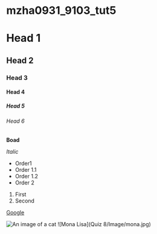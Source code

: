 # mzha0931_9103_tut5

# Head 1
## Head 2
### Head 3
#### Head 4
##### Head 5
###### Head 6
**Boad**


*Italic*

- Order1
 - Order 1.1
 - Order 1.2
- Order 2

1. First
2. Second

[Google](https://www.google.com)

![An image of a cat](http://placekitten.com/200/300)
![Mona Lisa](Quiz 8/Image/mona.jpg)

